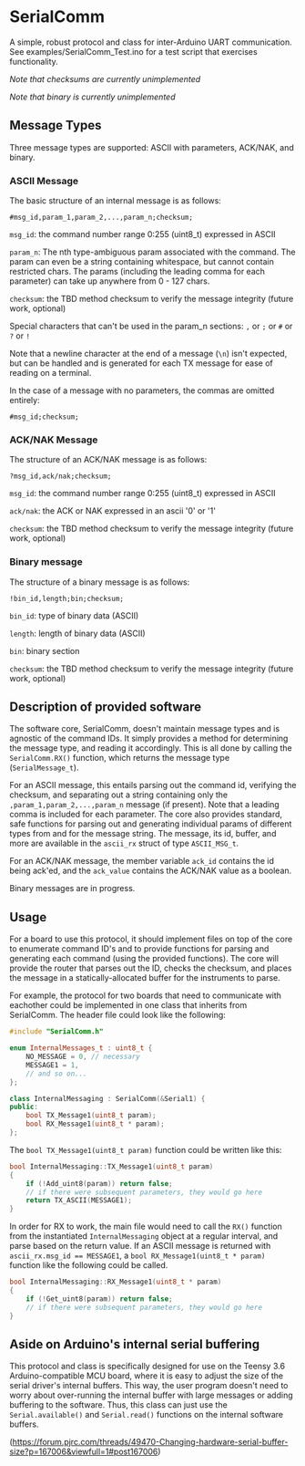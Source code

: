 # SerialComm

A simple, robust protocol and class for inter-Arduino UART communication. See examples/SerialComm_Test.ino
for a test script that exercises functionality.

*Note that checksums are currently unimplemented*

*Note that binary is currently unimplemented*

## Message Types

Three message types are supported: ASCII with parameters, ACK/NAK, and binary.

### ASCII Message

The basic structure of an internal message is as follows:

```
#msg_id,param_1,param_2,...,param_n;checksum;
```

`msg_id`:   the command number range 0:255 (uint8_t) expressed in ASCII

`param_n`:  The nth type-ambiguous param associated with the command. The param can even be a string 
containing whitespace, but cannot contain restricted chars. The params (including the leading comma 
for each parameter) can take up anywhere from 0 - 127 chars.

`checksum`: the TBD method checksum to verify the message integrity (future work, optional)

Special characters that can't be used in the param_n sections:
`,` or `;` or `#` or `?` or `!`

Note that a newline character at the end of a message (`\n`) isn't expected, but can be handled and is
generated for each TX message for ease of reading on a terminal.

In the case of a message with no parameters, the commas are omitted entirely:

```
#msg_id;checksum;
```

### ACK/NAK Message

The structure of an ACK/NAK message is as follows:

```
?msg_id,ack/nak;checksum;
```

`msg_id`:   the command number range 0:255 (uint8_t) expressed in ASCII

`ack/nak`:  the ACK or NAK expressed in an ascii '0' or '1'

`checksum`: the TBD method checksum to verify the message integrity (future work, optional)

### Binary message

The structure of a binary message is as follows:

```
!bin_id,length;bin;checksum;
```

`bin_id`:   type of binary data (ASCII)

`length`:   length of binary data (ASCII)

`bin`:      binary section

`checksum`: the TBD method checksum to verify the message integrity (future work, optional)

## Description of provided software

The software core, SerialComm, doesn't maintain message types and is agnostic of the command IDs. It
simply provides a method for determining the message type, and reading it accordingly. This is all done
by calling the `SerialComm.RX()` function, which returns the message type (`SerialMessage_t`).

For an ASCII message, this entails parsing out the command id, verifying the checksum, and separating out a
string containing only the `,param_1,param_2,...,param_n` message (if present). Note that a leading comma
is included for each parameter. The core also provides standard, safe functions for parsing out and 
generating individual params of different types from and for the message string. The message, its id, buffer,
and more are available in the `ascii_rx` struct of type `ASCII_MSG_t`.

For an ACK/NAK message, the member variable `ack_id` contains the id being ack'ed, and the `ack_value` contains
the ACK/NAK value as a boolean.

Binary messages are in progress.

## Usage

For a board to use this protocol, it should implement files on top of the core to enumerate command ID's
and to provide functions for parsing and generating each command (using the provided functions). The
core will provide the router that parses out the ID, checks the checksum, and places the message in a
statically-allocated buffer for the instruments to parse.

For example, the protocol for two boards that need to communicate with eachother could be implemented in
one class that inherits from SerialComm. The header file could look like the following:

```C++
#include "SerialComm.h"

enum InternalMessages_t : uint8_t {
    NO_MESSAGE = 0, // necessary
    MESSAGE1 = 1,
    // and so on...
};

class InternalMessaging : SerialComm(&Serial1) {
public:
    bool TX_Message1(uint8_t param);
    bool RX_Message1(uint8_t * param);
};
```

The `bool TX_Message1(uint8_t param)` function could be written like this:

```C++
bool InternalMessaging::TX_Message1(uint8_t param)
{
    if (!Add_uint8(param)) return false;
    // if there were subsequent parameters, they would go here
    return TX_ASCII(MESSAGE1);
}
```

In order for RX to work, the main file would need to call the `RX()` function from the instantiated
`InternalMessaging` object at a regular interval, and parse based on the return value. If an ASCII message
is returned with `ascii_rx.msg_id == MESSAGE1`, a `bool RX_Message1(uint8_t * param)` function like the
following could be called.

```C++
bool InternalMessaging::RX_Message1(uint8_t * param)
{
    if (!Get_uint8(param)) return false;
    // if there were subsequent parameters, they would go here
}
```

## Aside on Arduino's internal serial buffering

This protocol and class is specifically designed for use on the Teensy 3.6 Arduino-compatible MCU board,
where it is easy to adjust the size of the serial driver's internal buffers. This way, the user program
doesn't need to worry about over-running the internal buffer with large messages or adding buffering
to the software. Thus, this class can just use the `Serial.available()` and `Serial.read()` functions
on the internal software buffers.

(https://forum.pjrc.com/threads/49470-Changing-hardware-serial-buffer-size?p=167006&viewfull=1#post167006)
